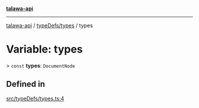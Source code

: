 [**talawa-api**](../../../README.md)

***

[talawa-api](../../../modules.md) / [typeDefs/types](../README.md) / types

# Variable: types

\> `const` **types**: `DocumentNode`

## Defined in

[src/typeDefs/types.ts:4](https://github.com/PalisadoesFoundation/talawa-api/blob/832d310bae30bd8cb45fb1b44f62dd776dccc52f/src/typeDefs/types.ts#L4)

